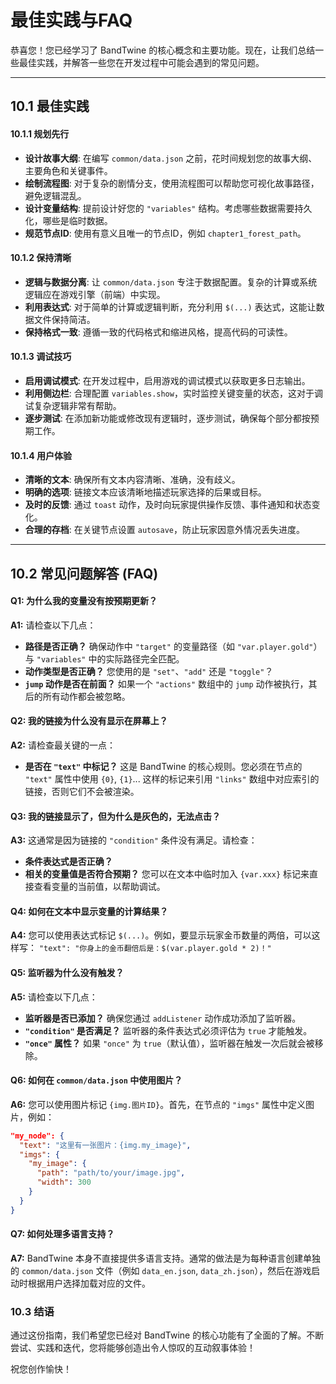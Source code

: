 # 最佳实践与FAQ

恭喜您！您已经学习了 BandTwine 的核心概念和主要功能。现在，让我们总结一些最佳实践，并解答一些您在开发过程中可能会遇到的常见问题。

---

## 10.1 最佳实践

#### 10.1.1 规划先行
*   **设计故事大纲**: 在编写 `common/data.json` 之前，花时间规划您的故事大纲、主要角色和关键事件。
*   **绘制流程图**: 对于复杂的剧情分支，使用流程图可以帮助您可视化故事路径，避免逻辑混乱。
*   **设计变量结构**: 提前设计好您的 `"variables"` 结构。考虑哪些数据需要持久化，哪些是临时数据。
*   **规范节点ID**: 使用有意义且唯一的节点ID，例如 `chapter1_forest_path`。

#### 10.1.2 保持清晰
*   **逻辑与数据分离**: 让 `common/data.json` 专注于数据配置。复杂的计算或系统逻辑应在游戏引擎（前端）中实现。
*   **利用表达式**: 对于简单的计算或逻辑判断，充分利用 `$(...)` 表达式，这能让数据文件保持简洁。
*   **保持格式一致**: 遵循一致的代码格式和缩进风格，提高代码的可读性。

#### 10.1.3 调试技巧
*   **启用调试模式**: 在开发过程中，启用游戏的调试模式以获取更多日志输出。
*   **利用侧边栏**: 合理配置 `variables.show`，实时监控关键变量的状态，这对于调试复杂逻辑非常有帮助。
*   **逐步测试**: 在添加新功能或修改现有逻辑时，逐步测试，确保每个部分都按预期工作。

#### 10.1.4 用户体验
*   **清晰的文本**: 确保所有文本内容清晰、准确，没有歧义。
*   **明确的选项**: 链接文本应该清晰地描述玩家选择的后果或目标。
*   **及时的反馈**: 通过 `toast` 动作，及时向玩家提供操作反馈、事件通知和状态变化。
*   **合理的存档**: 在关键节点设置 `autosave`，防止玩家因意外情况丢失进度。

---

## 10.2 常见问题解答 (FAQ)

#### Q1: 为什么我的变量没有按预期更新？
**A1:** 请检查以下几点：
*   **路径是否正确？** 确保动作中 `"target"` 的变量路径（如 `"var.player.gold"`）与 `"variables"` 中的实际路径完全匹配。
*   **动作类型是否正确？** 您使用的是 `"set"`、`"add"` 还是 `"toggle"`？
*   **`jump` 动作是否在前面？** 如果一个 `"actions"` 数组中的 `jump` 动作被执行，其后的所有动作都会被忽略。

#### Q2: 我的链接为什么没有显示在屏幕上？
**A2:** 请检查最关键的一点：
*   **是否在 `"text"` 中标记？** 这是 BandTwine 的核心规则。您必须在节点的 `"text"` 属性中使用 `{0}`, `{1}`... 这样的标记来引用 `"links"` 数组中对应索引的链接，否则它们不会被渲染。

#### Q3: 我的链接显示了，但为什么是灰色的，无法点击？
**A3:** 这通常是因为链接的 `"condition"` 条件没有满足。请检查：
*   **条件表达式是否正确？**
*   **相关的变量值是否符合预期？** 您可以在文本中临时加入 `{var.xxx}` 标记来直接查看变量的当前值，以帮助调试。

#### Q4: 如何在文本中显示变量的计算结果？
**A4:** 您可以使用表达式标记 `$(...)`。例如，要显示玩家金币数量的两倍，可以这样写：
`"text": "你身上的金币翻倍后是：$(var.player.gold * 2)！"`

#### Q5: 监听器为什么没有触发？
**A5:** 请检查以下几点：
*   **监听器是否已添加？** 确保您通过 `addListener` 动作成功添加了监听器。
*   **`"condition"` 是否满足？** 监听器的条件表达式必须评估为 `true` 才能触发。
*   **`"once"` 属性？** 如果 `"once"` 为 `true`（默认值），监听器在触发一次后就会被移除。

#### Q6: 如何在 `common/data.json` 中使用图片？
**A6:** 您可以使用图片标记 `{img.图片ID}`。首先，在节点的 `"imgs"` 属性中定义图片，例如：
```json
"my_node": {
  "text": "这里有一张图片：{img.my_image}",
  "imgs": {
    "my_image": {
      "path": "path/to/your/image.jpg",
      "width": 300
    }
  }
}
```

#### Q7: 如何处理多语言支持？
**A7:** BandTwine 本身不直接提供多语言支持。通常的做法是为每种语言创建单独的 `common/data.json` 文件（例如 `data_en.json`, `data_zh.json`），然后在游戏启动时根据用户选择加载对应的文件。

### 10.3 结语

通过这份指南，我们希望您已经对 BandTwine 的核心功能有了全面的了解。不断尝试、实践和迭代，您将能够创造出令人惊叹的互动叙事体验！

祝您创作愉快！
